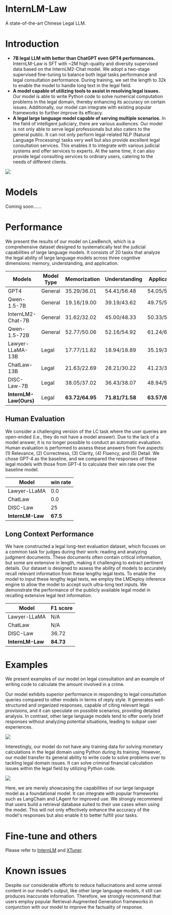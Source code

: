 # InternLM-Law

A state-of-the-art Chinese Legal LLM. 


# Introduction
- **7B legal LLM with better than ChatGPT even GPT4 performances.**  InternLM-Law is SFT with ~2M high-quality and diversity supervised data based on the InternLM2-Chat model.  We adopt a two-stage supervised fine-tuning to balance both legal tasks performance and legal consultation performance. During training, we set the length to 32k to enable the model to handle long text in the legal field.
- **A model capable of utilizing tools to assist in resolving legal issues.** Our model is able to write Python code to solve numerical computation problems in the legal domain, thereby enhancing its accuracy on certain issues. Additionally, our model can integrate with existing popular frameworks to further improve its efficacy.
- **A legal large language model capable of serving multiple scenarios.** In the field of intelligent judiciary, there are various audiences. Our model is not only able to serve legal professionals but also caters to the general public. It can not only perform legal-related NLP (Natural Language Processing) tasks very well but also provide excellent legal consultation services. This enables it to integrate with various judicial systems and offer services to experts. At the same time, it can also provide legal consulting services to ordinary users, catering to the needs of different clients.

![](./figs/law_bench_radar_plot.png)

# Models

Coming soon......


# Performance

We present the results of our model on LawBench, which is a comprehensive dataset designed to systematically test the judicial capabilities of large language models. It consists of 20 tasks that analyze the legal ability of large language models across three cognitive dimensions: memory, understanding, and application. 

| Models             | Model Type | Memorization | Understanding | Application | Avg  |
| ------------------ | ---------- | ------------ | ------------- | ----------- | ---- |
| GPT4               | General  | 35.29/36.01 | 54.41/56.48 | 54.05/55.01 | 52.35/53.85 |
| Qwen-1.5-7B        | General    | 19.16/19.00 | 39.19/43.62 | 49.75/50.40 | 41.41/43.87 |
| InternLM2-Chat-7B  | General    | 31.62/32.02 | 45.00/48.33 | 50.33/52.91 | 45.80/48.53 |
| Qwen-1.5-72B    | General    | 52.77/50.06 | 52.16/54.92 | 61.24/62.28 | 55.85/57.38 |
| Lawyer-LLaMA-13B | Legal      | 17.77/11.82 | 18.94/18.89 | 35.19/30.99 | 25.32/23.02 |
| ChatLaw-13B | Legal | 21.63/22.69 | 28.21/30.22 | 41.23/38.13 | 32.76/32.63 |
| DISC-Law-7B | Legal | 38.05/37.02 | 36.43/38.07 | 48.94/53.14 | 41.60/43.99 |
| **InternLM-Law(Ours)** | Legal | **63.72/64.95** | **71.81/71.58** | **63.57/63.46** | **67.71/67.67** |

## Human Evaluation
We consider a challenging version of the LC task where the user queries are open-ended (i.e., they do not have a model answer). Due to the lack of a model answer, it is no longer possible to conduct an automatic evaluation. Human evaluation is performed to assess these answers from five aspects: (1) Relevance, (2) Correctness, (3) Clarity, (4) Fluency, and (5) Detail. We chose GPT-4 as the baseline, and we compared the responses of these legal models with those from GPT-4 to calculate their win rate over the baseline model.

| Model            | win rate |
| ---------------- | -------- |
| Lawyer-LLaMA     | 0.0      |
| ChatLaw          | 0.0      |
| DISC-Law         | 25       |
| **InternLM-Law** | **67.5** |

## Long Context Performance

We have constructed a legal long-text evaluation dataset, which focuses on a common task for judges during their work: reading and analyzing judgment documents. These documents often contain critical information, but some are extensive in length, making it challenging to extract pertinent details. Our dataset is designed to assess the ability of models to accurately recall relevant information from these lengthy legal texts. To enable the model to input these lengthy legal texts, we employ the LMDeploy inference engine to allow the model to accept such ultra-long text inputs. We demonstrate the performance of the publicly available legal model in recalling extensive legal text information.

| Model            | F1 score  |
| ---------------- | --------- |
| Lawyer-LLaMA     | N/A       |
| ChatLaw          | N/A       |
| DISC-Law         | 36.72     |
| **InternLM-Law** | **84.73** |


# Examples

We present examples of our model on legal consultation and an example of writing code to calculate the amount involved in a crime.

Our model exhibits superior performance in responding to legal consultation queries compared to other models in terms of reply style. It generates well-structured and organized responses, capable of citing relevant legal provisions, and it can speculate on possible scenarios, providing detailed analysis. In contrast, other large language models tend to offer overly brief responses without analyzing potential situations, leading to subpar user experiences.

![](./figs/legal_consultation.JPG)

Interestingly, our model do not have any training data for solving monetary calculations in the legal domain using Python during its training. However, our model transfer its general ability to write code to solve problems over to tackling legal domain issues. It can solve criminal financial calculation issues within the legal field by utilizing Python code.

![](./figs/tool_usage.jpg)

Here, we are merely showcasing the capabilities of our large language model as a foundational model. It can integrate with popular frameworks such as LangChain and LAgent for improved use. We strongly recommend that users build a retrieval database suited to their use cases when using the model. This will not only effectively enhance the accuracy of the model's responses but also enable it to better fulfill your tasks.

# Fine-tune and others
Please refer to [InternLM](https://github.com/InternLM/InternLM/tree/main) and [XTuner](https://github.com/InternLM/xtuner).

# Known issues
Despite our considerable efforts to reduce hallucinations and some unreal content in our model's output, like other large language models, it still can produces inaccurate information. Therefore, we strongly recommend that users employ popular Retrieval-Augmented Generation frameworks in conjunction with our model to improve the factuality of response.

